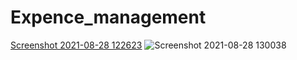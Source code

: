 # Expence_management
[Screenshot 2021-08-28 122623](https://user-images.githubusercontent.com/78200403/131210089-4a631989-d79b-45cf-8487-b4130b59bd42.png)
![Screenshot 2021-08-28 130038](https://user-images.githubusercontent.com/78200403/131210301-66ee76a9-bdeb-4d0d-93c9-3dad87108a85.png)

